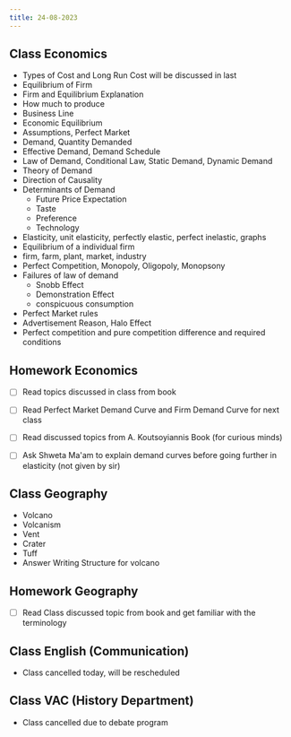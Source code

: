 ```yaml
---
title: 24-08-2023
---
```


## Class Economics
- Types of Cost and Long Run Cost will be discussed in last
- Equilibrium of Firm
- Firm and Equilibrium Explanation
- How much to produce
- Business Line
- Economic Equilibrium
- Assumptions, Perfect Market
- Demand, Quantity Demanded
- Effective Demand, Demand Schedule
- Law of Demand, Conditional Law, Static Demand, Dynamic Demand
- Theory of Demand
- Direction of Causality
- Determinants of Demand
	- Future Price Expectation
	- Taste
	- Preference
	- Technology
- Elasticity, unit elasticity, perfectly elastic, perfect inelastic, graphs
- Equilibrium of a individual firm
- firm, farm, plant, market, industry
- Perfect Competition, Monopoly, Oligopoly, Monopsony
- Failures of law of demand
	- Snobb Effect
	- Demonstration Effect
	- conspicuous consumption
- Perfect Market rules
- Advertisement Reason, Halo Effect
- Perfect competition and pure competition difference and required conditions


## Homework Economics
- [ ] Read topics discussed in class from book
- [ ] Read Perfect Market Demand Curve and Firm Demand Curve for next class
- [ ] Read discussed topics from A. Koutsoyiannis Book (for curious minds)
- [ ] Ask Shweta Ma'am to explain demand curves before going further in elasticity (not given by sir)


## Class Geography
- Volcano 
- Volcanism 
- Vent
- Crater
- Tuff
- Answer Writing Structure for volcano


## Homework Geography
- [ ] Read Class discussed topic from book and get familiar with the terminology


## Class English (Communication)
- Class cancelled today, will be rescheduled



## Class VAC (History Department)
- Class cancelled due to debate program